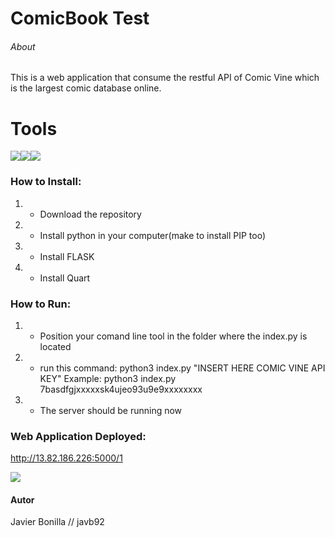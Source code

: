 # ComicBook Test
###### About
This is a web application that consume the restful API of Comic Vine which is the largest comic database online.

# Tools

![](https://ih0.redbubble.net/image.411682602.8572/flat,128x128,075,t.u7.jpg)![](https://cdn.iconscout.com/icon/free/png-256/flask-51-285137.png)![](https://encrypted-tbn0.gstatic.com/images?q=tbn:ANd9GcSrfU-hFkMG_C1aDByxRZilMEZk47I33u9Y9vF-2Sxa-u21w0hd&s)

### How to Install:
1. - Download the repository
2. - Install python in your computer(make to install PIP too)
3. - Install FLASK
4. - Install Quart

### How to Run:
1. - Position your comand line tool in the folder where the index.py is located
2. - run this command:  python3 index.py "INSERT HERE COMIC VINE API KEY"
  Example: python3 index.py 7basdfgjxxxxxsk4ujeo93u9e9xxxxxxxx
3. - The server should be running now

### Web Application Deployed:
http://13.82.186.226:5000/1 

![](https://i.imgur.com/MdpHudw.png)
#### Autor
Javier Bonilla // javb92
